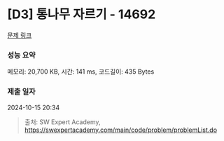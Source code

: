 # [D3] 통나무 자르기 - 14692 

[문제 링크](https://swexpertacademy.com/main/code/problem/problemDetail.do?contestProbId=AYJW0g-qlO8DFASv) 

### 성능 요약

메모리: 20,700 KB, 시간: 141 ms, 코드길이: 435 Bytes

### 제출 일자

2024-10-15 20:34



> 출처: SW Expert Academy, https://swexpertacademy.com/main/code/problem/problemList.do